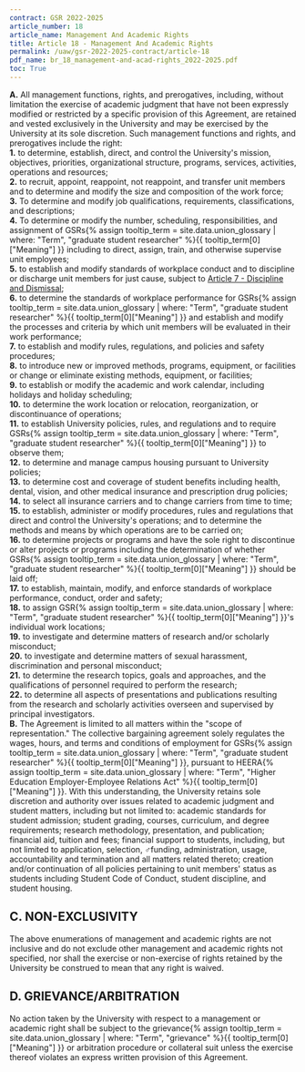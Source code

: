 ```yaml
---
contract: GSR 2022-2025
article_number: 18
article_name: Management And Academic Rights 
title: Article 18 - Management And Academic Rights 
permalink: /uaw/gsr-2022-2025-contract/article-18
pdf_name: br_18_management-and-acad-rights_2022-2025.pdf
toc: True
---
```



<div class="lvl1"><b>A.</b> All management functions, rights, and prerogatives, including, without limitation the exercise of academic judgment that have not been expressly modified or restricted by a specific provision of this Agreement, are retained and vested exclusively in the University and may be exercised by the University at its sole discretion. Such management functions and rights, and prerogatives include the right:</div>

<div class="lvl2"><b>1.</b> to determine, establish, direct, and control the University's mission, objectives, priorities, organizational structure, programs, services, activities, operations and resources;</div>
<div class="lvl2"><b>2.</b> to recruit, appoint, reappoint, not reappoint, and transfer unit members and to determine and modify the size and composition of the work force;</div>
<div class="lvl2"><b>3.</b> To determine and modify job qualifications, requirements, classifications, and descriptions;</div>
<div class="lvl2"><b>4.</b> To determine or modify the number, scheduling, responsibilities, and assignment of <span class="tooltip">GSRs<span class="tooltip-text">{% assign tooltip_term = site.data.union_glossary | where: "Term", "graduate student researcher" %}{{ tooltip_term[0]["Meaning"] }}</span></span> including to direct, assign, train, and otherwise supervise unit employees;</div>
<div class="lvl2"><b>5.</b> to establish and modify standards of workplace conduct and to discipline or discharge unit members for just cause, subject to <a href="/uaw/gsr-2022-2025-contract/article-7">Article 7 - Discipline and Dismissal</a>;</div>
<div class="lvl2"><b>6.</b> to determine the standards of workplace performance for <span class="tooltip">GSRs<span class="tooltip-text">{% assign tooltip_term = site.data.union_glossary | where: "Term", "graduate student researcher" %}{{ tooltip_term[0]["Meaning"] }}</span></span> and establish and modify the processes and criteria by which unit members will be evaluated in their work performance;</div>
<div class="lvl2"><b>7.</b> to establish and modify rules, regulations, and policies and safety procedures;</div>
<div class="lvl2"><b>8.</b> to introduce new or improved methods, programs, equipment, or facilities or change or eliminate existing methods, equipment, or facilities;</div>
<div class="lvl2"><b>9.</b> to establish or modify the academic and work calendar, including holidays and holiday scheduling;</div>
<div class="lvl2"><b>10.</b> to determine the work location or relocation, reorganization, or discontinuance of operations;</div>
<div class="lvl2"><b>11.</b> to establish University policies, rules, and regulations and to require <span class="tooltip">GSRs<span class="tooltip-text">{% assign tooltip_term = site.data.union_glossary | where: "Term", "graduate student researcher" %}{{ tooltip_term[0]["Meaning"] }}</span></span> to observe them;</div>
<div class="lvl2"><b>12.</b> to determine and manage campus housing pursuant to University policies;</div>
<div class="lvl2"><b>13.</b> to determine cost and coverage of student benefits including health, dental, vision, and other medical insurance and prescription drug policies;</div>
<div class="lvl2"><b>14.</b> to select all insurance carriers and to change carriers from time to time;</div>
<div class="lvl2"><b>15.</b> to establish, administer or modify procedures, rules and regulations that direct and control the University's operations; and to determine the methods and means by which operations are to be carried on;</div>
<div class="lvl2"><b>16.</b> to determine projects or programs and have the sole right to discontinue or alter projects or programs including the determination of whether <span class="tooltip">GSRs<span class="tooltip-text">{% assign tooltip_term = site.data.union_glossary | where: "Term", "graduate student researcher" %}{{ tooltip_term[0]["Meaning"] }}</span></span> should be laid off;</div>
<div class="lvl2"><b>17.</b> to establish, maintain, modify, and enforce standards of workplace performance, conduct, order and safety;</div>
<div class="lvl2"><b>18.</b> to assign <span class="tooltip">GSR<span class="tooltip-text">{% assign tooltip_term = site.data.union_glossary | where: "Term", "graduate student researcher" %}{{ tooltip_term[0]["Meaning"] }}</span></span>'s individual work locations;</div>
<div class="lvl2"><b>19.</b> to investigate and determine matters of research and/or scholarly misconduct;</div>
<div class="lvl2"><b>20.</b> to investigate and determine matters of sexual harassment, discrimination and personal misconduct;</div>
<div class="lvl2"><b>21.</b> to determine the research topics, goals and approaches, and the qualifications of personnel required to perform the research;</div>
<div class="lvl2"><b>22.</b> to determine all aspects of presentations and publications resulting from the research and scholarly activities overseen and supervised by principal investigators.</div>
<div class="lvl1"><b>B.</b> The Agreement is limited to all matters within the "scope of representation." The collective bargaining agreement solely regulates the wages, hours, and terms and conditions of employment for <span class="tooltip">GSRs<span class="tooltip-text">{% assign tooltip_term = site.data.union_glossary | where: "Term", "graduate student researcher" %}{{ tooltip_term[0]["Meaning"] }}</span></span>, pursuant to <span class="tooltip">HEERA<span class="tooltip-text">{% assign tooltip_term = site.data.union_glossary | where: "Term", "Higher Education Employer-Employee Relations Act" %}{{ tooltip_term[0]["Meaning"] }}</span></span>. With this understanding, the University retains sole discretion and authority over issues related to academic judgment and student matters, including but not limited to: academic standards for student admission; student grading, courses, curriculum, and degree requirements; research methodology, presentation, and publication; financial aid, tuition and fees; financial support to students, including, but not limited to application, selection, ♂funding, administration, usage, accountability and termination and all matters related thereto; creation and/or continuation of all policies pertaining to unit members' status as students including Student Code of Conduct, student discipline, and student housing.</div>

## C. NON-EXCLUSIVITY

The above enumerations of management and academic rights are not inclusive and do not exclude other management and academic rights not specified, nor shall the exercise or non-exercise of rights retained by the University be construed to mean that any right is waived.

## D. GRIEVANCE/ARBITRATION

No action taken by the University with respect to a management or academic right shall be subject to the <span class="tooltip">grievance<span class="tooltip-text">{% assign tooltip_term = site.data.union_glossary | where: "Term", "grievance" %}{{ tooltip_term[0]["Meaning"] }}</span></span> or arbitration procedure or collateral suit unless the exercise thereof violates an express written provision of this Agreement.

